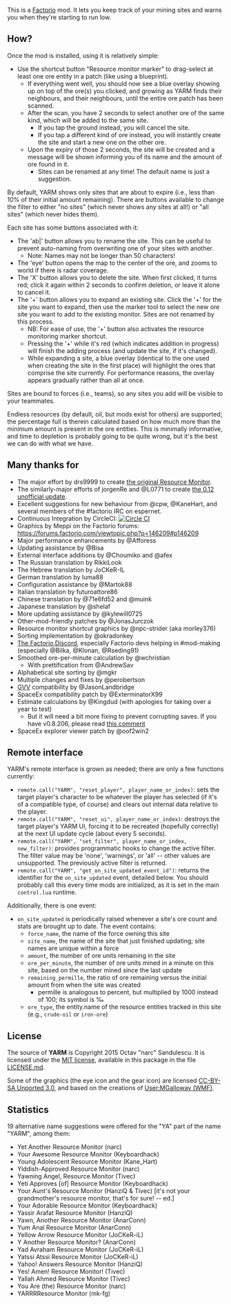 This is a [Factorio](http://www.factorio.com/) mod. It lets you keep track of
your mining sites and warns you when they're starting to run low.


## How? ##

Once the mod is installed, using it is relatively simple:

* Use the shortcut button "Resource monitor marker" to drag-select at least one
ore entity in a patch (like using a blueprint).
    * If everything went well, you should now see a blue overlay showing up on
    top of the ore(s) you clicked, and growing as YARM finds their neighbours,
    and their neighbours, until the entire ore patch has been scanned.
    * After the scan, you have 2 seconds to select another ore of the same kind,
    which will be added to the same site.
        * If you tap the ground instead, you will cancel the site.
        * If you tap a different kind of ore instead, you will instantly create
        the site and start a new one on the other ore.
    * Upon the expiry of those 2 seconds, the site will be created and a
    message will be shown informing you of its name and the amount of ore found
    in it.
        * Sites can be renamed at any time! The default name is just a
        suggestion.

By default, YARM shows only sites that are about to expire (i.e., less than 10%
of their initial amount remaining). There are buttons available to change the
filter to either "no sites" (which never shows any sites at all!) or "all
sites" (which never hides them).

Each site has some buttons associated with it:

* The 'ab|' button allows you to rename the site. This can be useful to prevent
auto-naming from overwriting one of your sites with another.
    * Note: Names may not be longer than 50 characters!
* The 'eye' button opens the map to the center of the ore, and zooms to world
if there is radar coverage.
* The 'X' button allows you to delete the site. When first clicked, it turns
red; click it again within 2 seconds to confirm deletion, or leave it alone to
cancel it.
* The '+' button allows you to expand an existing site. Click the '+' for the
site you want to expand, then use the marker tool to select the new ore site
you want to add to the existing monitor. Sites are not renamed by this process.
    * NB: For ease of use, the '+' button also activates the resource
    monitoring marker shortcut.
    * Pressing the '+' while it's red (which indicates addition in progress)
    will finish the adding process (and update the site, if it's changed).
    * While expanding a site, a blue overlay (identical to the one used when
    creating the site in the first place) will highlight the ores that comprise
    the site currently. For performance reasons, the overlay appears gradually
    rather than all at once.

Sites are bound to forces (i.e., teams), so any sites you add will be visible
to your teammates.

Endless resources (by default, oil, but mods exist for others) are supported;
the percentage full is therein calculated based on how much more than the
minimum amount is present in the ore entities. This is minimally informative,
and time to depletion is probably going to be quite wrong, but it's the best we
can do with what we have.


## Many thanks for ##

* The major effort by drs9999 to create
[the original Resource Monitor](http://www.factorioforums.com/forum/viewtopic.php?f=86&t=2855).
* The similarly-major efforts of jorgenRe and @L0771 to create
[the 0.12 unofficial update](http://www.factorioforums.com/forum/viewtopic.php?f=120&t=13809).
* Excellent suggestions for new behaviour from @cpw, @KaneHart, and several
members of the #factorio IRC on espernet.
* Continuous Integration by CircleCI:
[![Circle CI](https://circleci.com/gh/narc0tiq/YARM.svg?style=svg)](https://circleci.com/gh/narc0tiq/YARM)
* Graphics by Meppi on the Factorio forums: <https://forums.factorio.com/viewtopic.php?p=146209#p146209>
* Major performance enhancements by @Afforess
* Updating assistance by @Bisa
* External interface additions by @Choumiko and @afex
* The Russian translation by RikkiLook
* The Hebrew translation by JoCKeR-IL
* German translation by luma88
* Configuration assistance by @Martok88
* Italian translation by futuroattore86
* Chinese translation by @71e6fd52 and @muink
* Japanese translation by @shelaf
* More updating assistance by @kylewill0725
* Other-mod-friendly patches by @JonasJurczok
* Resource monitor shortcut graphics by @npc-strider (aka morley376)
* Sorting implementation by @okradonkey
* [The Factorio Discord](https://discord.gg/5N4pQPF), especially Factorio devs helping in #mod-making (especially @Bilka, @Klonan, @Rseding91)
* Smoothed ore-per-minute calculation by @wchristian
    * With prettification from @AndrewSav
* Alphabetical site sorting by @mgkr
* Multiple changes and fixes by @perobertson
* [GVV](https://mods.factorio.com/mod/gvv) compatibility by @JasonLandbridge
* SpaceEx compatibility patch by @ExterminatorX99
* Estimate calculations by @Kingdud (with apologies for taking over a year to test)
    * But it will need a bit more fixing to prevent corrupting saves. If you have v0.8.206, please read [this comment](https://github.com/narc0tiq/YARM/issues/145#issuecomment-1087358098)
* SpaceEx explorer viewer patch by @oof2win2


## Remote interface ##

YARM's remote interface is grown as needed; there are only a few functions currently:

- `remote.call("YARM", "reset_player", player_name_or_index)`: sets the target player's character to be whatever the player has selected (if it's of a compatible type, of course) and clears out internal data relative to the player.
- `remote.call("YARM", "reset_ui", player_name_or_index)`: destroys the target player's YARM UI, forcing it to be recreated (hopefully correctly) at the next UI update cycle (about every 5 seconds).
- `remote.call("YARM", "set_filter", player_name_or_index, new_filter)`: provides programmatic hooks to change the active filter. The filter value may be 'none', 'warnings', or 'all' -- other values are unsupported. The previously active filter is returned.
- `remote.call("YARM", "get_on_site_updated_event_id")`: returns the identifier for the `on_site_updated` event, detailed below. You should probably call this every time mods are initialized, as it is set in the main `control.lua` runtime.

Additionally, there is one event:

- `on_site_updated` is periodically raised whenever a site's ore count and stats are brought up to date. The event contains:
    - `force_name`, the name of the force owning this site
    - `site_name`, the name of the site that just finished updating; site names are unique within a force
    - `amount`, the number of ore units remaining in the site
    - `ore_per_minute`, the number of ore units mined in a minute on this site, based on the number mined since the last update
    - `remaining_permille`, the ratio of ore remaining versus the initial amount from when the site was created
        - permille is analogous to percent, but multiplied by 1000 instead of 100; its symbol is ‰
    - `ore_type`, the entity.name of the resource entities tracked in this site (e.g., `crude-oil` or `iron-ore`)


## License ##

The source of **YARM** is Copyright 2015 Octav "narc" Sandulescu. It
is licensed under the [MIT license][mit], available in this package in the file
[LICENSE.md](LICENSE.md).

Some of the graphics (the eye icon and the gear icon) are licensed
[CC-BY-SA Unported 3.0][CC-BY-SA-3],
and based on the creations of
[User:MGalloway (WMF)](https://commons.wikimedia.org/wiki/User:MGalloway_%28WMF%29).


[mit]: http://opensource.org/licenses/mit-license.html
[CC-BY-SA-3]: https://creativecommons.org/licenses/by-sa/3.0/deed.en

## Statistics ##

19 alternative name suggestions were offered for the "YA" part of the name "YARM", among them:

- Yet Another Resource Monitor (narc)
- Your Awesome Resource Monitor (Keyboardhack)
- Young Adolescent Resource Monitor (Kane\_Hart)
- Yiddish-Approved Resource Monitor (narc)
- Yawning Angel, Resource Monitor (Tivec)
- Yeti Approves [of] Resource Monitor (Keyboardhack)
- Your Aunt's Resource Monitor (HanziQ & Tivec) [it's not your grandmother's resource monitor, that's for sure! -- ed.]
- Your Adorable Resource Monitor (Keyboardhack)
- Yassir Arafat Resource Monitor (HanziQ)
- Yawn, Another Resource Monitor (AnarConn)
- Yum Anal Resource Monitor (AnarConn)
- Yellow Arrow Resource Monitor (JoCKeR-iL)
- Y Another Resource Monitor? (AnarConn)
- Yad Avraham Resource Monitor (JoCKeR-iL)
- Yatssi Atssi Resource Monitor (JoCKeR-iL)
- Yahoo! Answers Resource Monitor (HanziQ)
- Yes! Amen! Resource Monitor! (Tivec)
- Yallah Ahmed Resource Monitor (Tivec)
- You Are (the) Resource Monitor (narc)
- YARRRResource Monitor (mk-fg)
